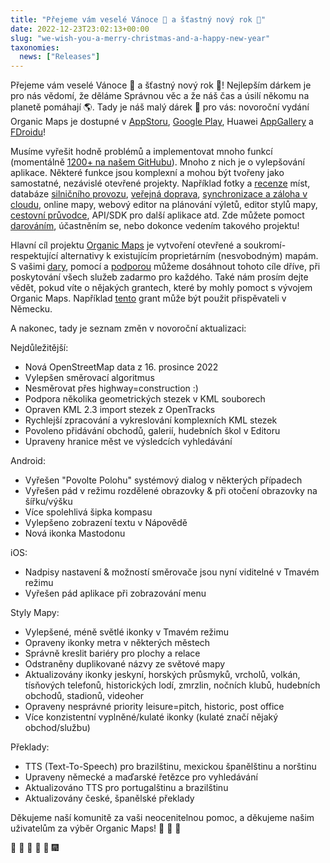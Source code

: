 ```yaml
---
title: "Přejeme vám veselé Vánoce 🎅 a šťastný nový rok 🎄"
date: 2022-12-23T23:02:13+00:00
slug: "we-wish-you-a-merry-christmas-and-a-happy-new-year"
taxonomies:
  news: ["Releases"]
---
```


Přejeme vám veselé Vánoce 🎅 a šťastný nový rok 🎄! Nejlepším dárkem je pro nás vědomí, že děláme Správnou věc a že náš čas a úsilí někomu na planetě pomáhají 🌎. Tady je náš malý dárek 🎁 pro vás: novoroční vydání Organic Maps je dostupné v [AppStoru](https://apps.apple.com/app/organic-maps/id1567437057), [Google Play](https://play.google.com/store/apps/details?id=app.organicmaps), Huawei [AppGallery](https://appgallery.huawei.com/#/app/C104325611?local=en) a [FDroidu](https://f-droid.org/en/packages/app.organicmaps/)!

Musíme vyřešit hodně problémů a implementovat mnoho funkcí (momentálně [1200+ na našem GitHubu](https://github.com/organicmaps/organicmaps/issues)). Mnoho z nich je o vylepšování aplikace. Některé funkce jsou komplexní a mohou být tvořeny jako samostatné, nezávislé otevřené projekty. Například fotky a [recenze](https://github.com/organicmaps/organicmaps/issues/2758) míst, databáze [silničního provozu](https://github.com/organicmaps/organicmaps/issues/1160), [veřejná doprava](https://github.com/organicmaps/organicmaps/issues/837), [synchronizace a záloha v cloudu](https://github.com/organicmaps/organicmaps/issues/2082), online mapy, webový editor na plánování výletů, editor stylů mapy, [cestovní průvodce](https://github.com/organicmaps/organicmaps/issues/3648), API/SDK pro další aplikace atd. Zde můžete pomoct [darováním](https://organicmaps.app/cs/donate/), účastněním se, nebo dokonce vedením takového projektu!

Hlavní cíl projektu [Organic Maps](https://organicmaps.app/cs/) je vytvoření otevřené a soukromí-respektující alternativy k existujícím proprietárním (nesvobodným) mapám. S vašimi [dary](https://organicmaps.app/cs/donate/), pomocí a [podporou](https://organicmaps.app/cs/support-us/) můžeme dosáhnout tohoto cíle dříve, při poskytování všech služeb zadarmo pro každého.  Také nám prosím dejte vědět, pokud víte o nějakých grantech, které by mohly pomoct s vývojem Organic Maps. Například [tento](https://prototypefund.de/) grant může být použit přispěvateli v Německu.

A nakonec, tady je seznam změn v novoroční aktualizaci:

Nejdůležitější:
* Nová OpenStreetMap data z 16. prosince 2022
* Vylepšen směrovací algoritmus
* Nesměrovat přes highway=construction :)
* Podpora několika geometrických stezek v KML souborech
* Opraven KML 2.3 import stezek z OpenTracks
* Rychlejší zpracování a vykreslování komplexních KML stezek
* Povoleno přidávání obchodů, galerií, hudebních škol v Editoru
* Upraveny hranice měst ve výsledcích vyhledávání

Android:
* Vyřešen "Povolte Polohu" systémový dialog v některých případech
* Vyřešen pád v režimu rozdělené obrazovky & při otočení obrazovky na šířku/výšku
* Více spolehlivá šipka kompasu
* Vylepšeno zobrazení textu v Nápovědě
* Nová ikonka Mastodonu

iOS:
* Nadpisy nastavení & možností směrovače jsou nyní viditelné v Tmavém režimu
* Vyřešen pád aplikace při zobrazování menu

Styly Mapy:
* Vylepšené, méně světlé ikonky v Tmavém režimu
* Opraveny ikonky metra v některých městech
* Správně kreslit bariéry pro plochy a relace
* Odstraněny duplikované názvy ze světové mapy
* Aktualizovány ikonky jeskyní, horských průsmyků, vrcholů, volkán, tísňových telefonů, historických lodí, zmrzlin, nočních klubů, hudebních obchodů, stadionů, videoher
* Opraveny nesprávné priority leisure=pitch, historic, post office
* Více konzistentní vyplněné/kulaté ikonky (kulaté značí nějaký obchod/službu)

Překlady:
* TTS (Text-To-Speech) pro brazilštinu, mexickou španělštinu a norštinu
* Upraveny německé a maďarské řetězce pro vyhledávání
* Aktualizováno TTS pro portugalštinu a brazilštinu
* Aktualizovány české, španělské překlady

Děkujeme naší komunitě za vaši neocenitelnou pomoc, a děkujeme našim uživatelům za výběr Organic Maps! 🙏 🙏 🙏

🎇 🎈 🎉 🎊 🎄 🎆

